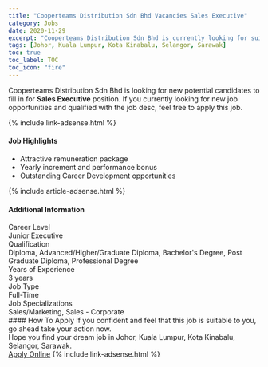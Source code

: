 ```yaml
---
title: "Cooperteams Distribution Sdn Bhd Vacancies Sales Executive" 
category: Jobs 
date: 2020-11-29 
excerpt: "Cooperteams Distribution Sdn Bhd is currently looking for suitable person to fill in the Sales Executive which positioned at Johor, Kuala Lumpur, Kota Kinabalu, Selangor, Sarawak" 
tags: [Johor, Kuala Lumpur, Kota Kinabalu, Selangor, Sarawak] 
toc: true 
toc_label: TOC 
toc_icon: "fire" 
--- 
```


<p>Cooperteams Distribution Sdn Bhd is looking for new potential candidates to fill in for <b>Sales Executive</b> position. If you currently looking for new job opportunities and qualified with the job desc, feel free to apply this job.
</p>{% include link-adsense.html %} 
<div><div><div><h4>Job Highlights</h4></div></div><div><ul><li><div><div><div><div></div></div></div><div><span>Attractive remuneration package</span></div></div></li><li><div><div><div><div></div></div></div><div><span>Yearly increment and performance bonus</span></div></div></li><li><div><div><div><div></div></div></div><div><span>Outstanding Career Development opportunities</span></div></div></li></ul></div></div> 
{% include article-adsense.html %} 
<div><div><div><h4>Additional Information</h4></div></div><div><div><div><div><div><div><div><div><span>Career Level</span></div></div><div><span>Junior Executive</span></div></div></div></div><div><div><div><div><div><span>Qualification</span></div></div><div><span>Diploma, Advanced/Higher/Graduate Diploma, Bachelor's Degree, Post Graduate Diploma, Professional Degree</span></div></div></div></div><div><div><div><div><div><span>Years of Experience</span></div></div><div><span>3 years</span></div></div></div></div><div><div><div><div><div><span>Job Type</span></div></div><div><span>Full-Time</span></div></div></div></div><div><div><div><div><div><span>Job Specializations</span></div></div><div><span>Sales/Marketing, Sales - Corporate</span></div></div></div></div></div></div></div></div> 
#### How To Apply 
If you confident and feel that this job is suitable to you, go ahead take your action now. <br/> 
Hope you find your dream job in Johor, Kuala Lumpur, Kota Kinabalu, Selangor, Sarawak. <br/> 
<a href="https://www.jobstreet.com.my/en/job/sales-executive-4432874?jobId=jobstreet-my-job-4432874&sectionRank=12&token=0~5dfc45e5-5755-4597-8ce8-8345171d7983&fr=SRP%20View%20In%20New%20Ta" class="btn btn--info" target="_blank" rel="nofollow noopenner">Apply Online</a> 
{% include link-adsense.html %} 